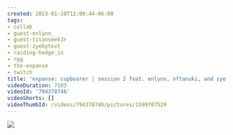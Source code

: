 ```yaml
---
created: 2023-01-28T12:09:44-06:00
tags:
- collab
- guest-enlynn_
- guest-titanseek3r
- guest-zyebytevt
- raiding-hedge_in
- rpg
- the-expanse
- twitch
title: 'expanse: cupbearer | session 2 feat. enlynn, nftanuki, and zye!'
videoDuration: 7183
videoId: '794378746'
videoShorts: []
videoThumbId: /videos/794378746/pictures/1599707529
---
```


![](20230128180944.jpg)
